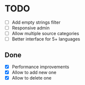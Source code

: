 # TODO

- [ ] Add empty strings filter
- [ ] Responsive admin
- [ ] Allow multiple source categories
- [ ] Better interface for 5+ languages

## Done

- [X] Performance improvements
- [X] Allow to add new one
- [X] Allow to delete one
